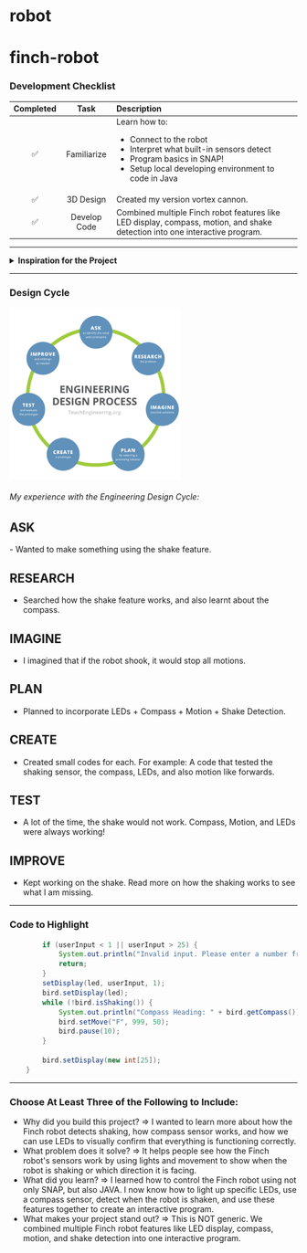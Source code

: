 # robot
# finch-robot

### Development Checklist

| Completed | Task         | Description |
|:---------:| :-----------:|:------------|
|    ✅     | Familiarize  | Learn how to: <ul><li>Connect to the robot</li><li>Interpret what built-in sensors detect</li><li>Program basics in SNAP!</li><li>Setup local developing environment to code in Java</li></ul>|
|    ✅     | 3D Design    | Created my version vortex cannon.|
|    ✅     | Develop Code | Combined multiple Finch robot features like LED display, compass, motion, and shake detection into one interactive program.|

---

<details>
<summary><strong>Inspiration for the Project</strong></summary>

Wanted to test around with the LED, compass, and shake.
</details>

---

### Design Cycle
<img src="design_cycle.png" alt="design cycle" width="300" height="300">

###### My experience with the Engineering Design Cycle: 
<h2>ASK</h2>
- Wanted to make something using the shake feature.

<h2>RESEARCH</h2>

- Searched how the shake feature works, and also learnt about the compass.
<h2>IMAGINE</h2>  

- I imagined that if the robot shook, it would stop all motions.
<h2>PLAN</h2> 

- Planned to incorporate LEDs + Compass + Motion + Shake Detection.
<h2>CREATE</h2>

- Created small codes for each. For example: A code that tested the shaking sensor, the compass, LEDs, and also motion like forwards.
<h2>TEST</h2>

- A lot of the time, the shake would not work. Compass, Motion, and LEDs were always working! 
<h2>IMPROVE</h2>

- Kept working on the shake. Read more on how the shaking works to see what I am missing. 

---

### Code to Highlight
```java
        if (userInput < 1 || userInput > 25) {
            System.out.println("Invalid input. Please enter a number from 1 to 25.");
            return;
        }
        setDisplay(led, userInput, 1);
        bird.setDisplay(led);
        while (!bird.isShaking()) {
            System.out.println("Compass Heading: " + bird.getCompass());
            bird.setMove("F", 999, 50);
            bird.pause(10);
        }
        
        bird.setDisplay(new int[25]);
    }
```

---

### Choose At Least Three of the Following to Include:
- Why did you build this project? => I wanted to learn more about how the Finch robot detects shaking, how compass sensor works, and how we can use LEDs to visually confirm that everything is functioning correctly.
- What problem does it solve? => It helps people see how the Finch robot's sensors work by using lights and movement to show when the robot is shaking or which direction it is facing.
- What did you learn? => I learned how to control the Finch robot using not only SNAP, but also JAVA. I now know how to light up specific LEDs, use a compass sensor, detect when the robot is shaken, and use these features together to create an interactive program.
- What makes your project stand out? => This is NOT generic. We combined multiple Finch robot features like LED display, compass, motion, and shake detection into one interactive program. 
